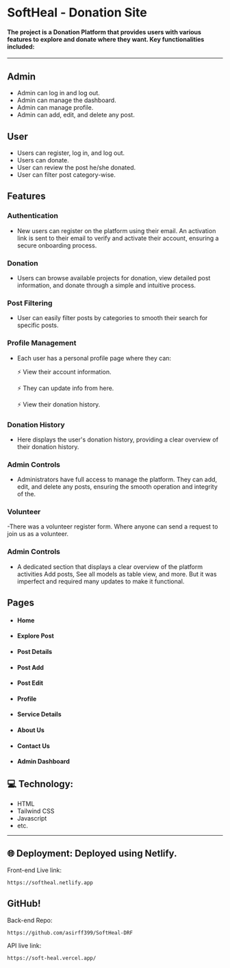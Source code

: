 # SoftHeal - Donation Site 

#### The project is a Donation Platform that provides users with various features to explore and donate where they want. Key functionalities included:
---
## Admin

- Admin can log in and log out.
- Admin can manage the dashboard.
- Admin can manage profile.
- Admin can add, edit, and delete any post.

## User

- Users can register, log in, and log out.
- Users can donate.
- User can review the post he/she donated.
- User can filter post category-wise.

## Features

### Authentication

- New users can register on the platform using their email. An activation link is sent to their email to verify and activate their account, ensuring a secure onboarding process.

### Donation

- Users can browse available projects for donation, view detailed post information, and donate through a simple and intuitive process.

### Post Filtering

- User can easily filter posts by categories to smooth their search for specific posts.

### Profile Management

- Each user has a personal profile page where they can:

     ⚡ View their account information.
  
     ⚡ They can update info from here.
    
     ⚡ View their donation history.

### Donation History

- Here displays the user's donation history, providing a clear overview of their donation history.

### Admin Controls

- Administrators have full access to manage the platform. They can add, edit, and delete any posts, ensuring the smooth operation and integrity of the.

### Volunteer

-There was a volunteer register form. Where anyone can send a request to join us as a volunteer.

### Admin Controls

- A dedicated section that displays a clear overview of the platform activities Add posts, See all models as table view, and more. But it was imperfect and required many updates to make it functional.

## Pages

- #### Home
- #### Explore Post
- #### Post Details
- #### Post Add
- #### Post Edit
- #### Profile
- #### Service Details
- #### About Us
- #### Contact Us
- #### Admin Dashboard


## 💻 Technology: 

- HTML
- Tailwind CSS
- Javascript
- etc.

---

## 🌐 Deployment: Deployed using Netlify.
Front-end Live link: 

    https://softheal.netlify.app

## GitHub!
Back-end Repo: 

    https://github.com/asirff399/SoftHeal-DRF

API live link:

    https://soft-heal.vercel.app/
